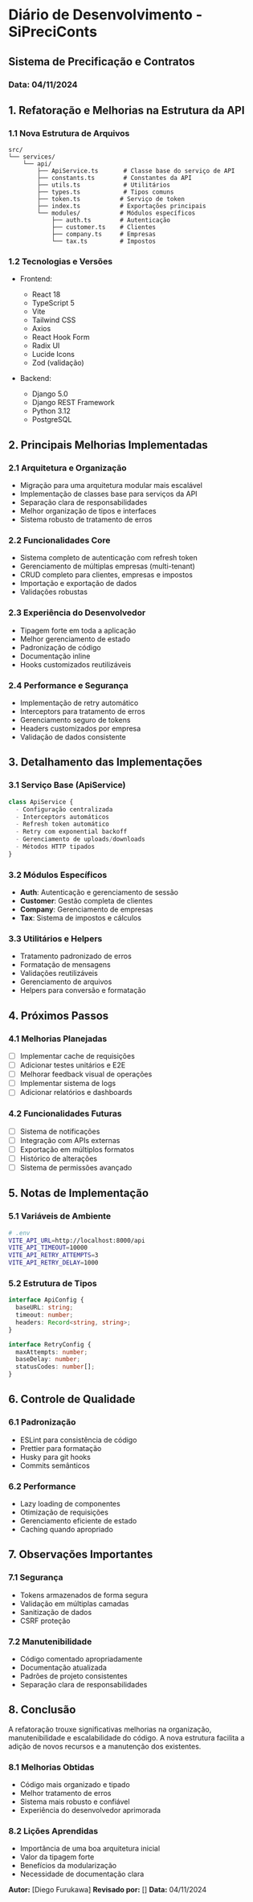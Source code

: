 # Diário de Desenvolvimento - SiPreciConts

## Sistema de Precificação e Contratos

### Data: 04/11/2024

## 1. Refatoração e Melhorias na Estrutura da API

### 1.1 Nova Estrutura de Arquivos
```
src/
└── services/
    └── api/
        ├── ApiService.ts       # Classe base do serviço de API
        ├── constants.ts        # Constantes da API
        ├── utils.ts            # Utilitários
        ├── types.ts            # Tipos comuns
        ├── token.ts           # Serviço de token
        ├── index.ts           # Exportações principais
        └── modules/           # Módulos específicos
            ├── auth.ts        # Autenticação
            ├── customer.ts    # Clientes
            ├── company.ts     # Empresas
            └── tax.ts         # Impostos
```

### 1.2 Tecnologias e Versões
- Frontend:
  - React 18
  - TypeScript 5
  - Vite
  - Tailwind CSS
  - Axios
  - React Hook Form
  - Radix UI
  - Lucide Icons
  - Zod (validação)

- Backend:
  - Django 5.0
  - Django REST Framework
  - Python 3.12
  - PostgreSQL

## 2. Principais Melhorias Implementadas

### 2.1 Arquitetura e Organização
- Migração para uma arquitetura modular mais escalável
- Implementação de classes base para serviços da API
- Separação clara de responsabilidades
- Melhor organização de tipos e interfaces
- Sistema robusto de tratamento de erros

### 2.2 Funcionalidades Core
- Sistema completo de autenticação com refresh token
- Gerenciamento de múltiplas empresas (multi-tenant)
- CRUD completo para clientes, empresas e impostos
- Importação e exportação de dados
- Validações robustas

### 2.3 Experiência do Desenvolvedor
- Tipagem forte em toda a aplicação
- Melhor gerenciamento de estado
- Padronização de código
- Documentação inline
- Hooks customizados reutilizáveis

### 2.4 Performance e Segurança
- Implementação de retry automático
- Interceptors para tratamento de erros
- Gerenciamento seguro de tokens
- Headers customizados por empresa
- Validação de dados consistente

## 3. Detalhamento das Implementações

### 3.1 Serviço Base (ApiService)
```typescript
class ApiService {
  - Configuração centralizada
  - Interceptors automáticos
  - Refresh token automático
  - Retry com exponential backoff
  - Gerenciamento de uploads/downloads
  - Métodos HTTP tipados
}
```

### 3.2 Módulos Específicos
- **Auth**: Autenticação e gerenciamento de sessão
- **Customer**: Gestão completa de clientes
- **Company**: Gerenciamento de empresas
- **Tax**: Sistema de impostos e cálculos

### 3.3 Utilitários e Helpers
- Tratamento padronizado de erros
- Formatação de mensagens
- Validações reutilizáveis
- Gerenciamento de arquivos
- Helpers para conversão e formatação

## 4. Próximos Passos

### 4.1 Melhorias Planejadas
- [ ] Implementar cache de requisições
- [ ] Adicionar testes unitários e E2E
- [ ] Melhorar feedback visual de operações
- [ ] Implementar sistema de logs
- [ ] Adicionar relatórios e dashboards

### 4.2 Funcionalidades Futuras
- [ ] Sistema de notificações
- [ ] Integração com APIs externas
- [ ] Exportação em múltiplos formatos
- [ ] Histórico de alterações
- [ ] Sistema de permissões avançado

## 5. Notas de Implementação

### 5.1 Variáveis de Ambiente
```bash
# .env
VITE_API_URL=http://localhost:8000/api
VITE_API_TIMEOUT=10000
VITE_API_RETRY_ATTEMPTS=3
VITE_API_RETRY_DELAY=1000
```

### 5.2 Estrutura de Tipos
```typescript
interface ApiConfig {
  baseURL: string;
  timeout: number;
  headers: Record<string, string>;
}

interface RetryConfig {
  maxAttempts: number;
  baseDelay: number;
  statusCodes: number[];
}
```

## 6. Controle de Qualidade

### 6.1 Padronização
- ESLint para consistência de código
- Prettier para formatação
- Husky para git hooks
- Commits semânticos

### 6.2 Performance
- Lazy loading de componentes
- Otimização de requisições
- Gerenciamento eficiente de estado
- Caching quando apropriado

## 7. Observações Importantes

### 7.1 Segurança
- Tokens armazenados de forma segura
- Validação em múltiplas camadas
- Sanitização de dados
- CSRF proteção

### 7.2 Manutenibilidade
- Código comentado apropriadamente
- Documentação atualizada
- Padrões de projeto consistentes
- Separação clara de responsabilidades

## 8. Conclusão
A refatoração trouxe significativas melhorias na organização, manutenibilidade e escalabilidade do código. A nova estrutura facilita a adição de novos recursos e a manutenção dos existentes.

### 8.1 Melhorias Obtidas
- Código mais organizado e tipado
- Melhor tratamento de erros
- Sistema mais robusto e confiável
- Experiência do desenvolvedor aprimorada

### 8.2 Lições Aprendidas
- Importância de uma boa arquitetura inicial
- Valor da tipagem forte
- Benefícios da modularização
- Necessidade de documentação clara

**Autor:** [Diego Furukawa]
**Revisado por:** []
**Data:** 04/11/2024